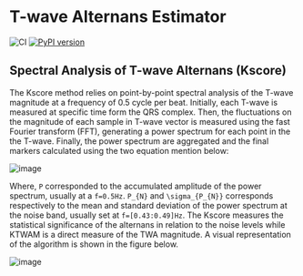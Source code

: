 # T-wave Alternans Estimator
![CI](https://github.com/drsantos89/twave-alternans-python/actions/workflows/ci.yaml/badge.svg?branch=main)
[![PyPI version](https://badge.fury.io/py/twaextractor.svg)](https://pypi.org/project/twaextractor/)

## Spectral Analysis of T-wave Alternans (Kscore)

The Kscore method relies on point-by-point spectral analysis of the T-wave magnitude at a frequency of 0.5 cycle per beat. Initially, each T-wave is measured at specific time form the QRS complex. Then, the fluctuations on the magnitude of each sample in T-wave vector is measured using the fast Fourier transform (FFT), generating a power spectrum for each point in the the T-wave. Finally, the power spectrum are aggregated and the final markers calculated using the two equation mention below:

![image](https://user-images.githubusercontent.com/9551412/135170075-7267bf92-079d-40e6-9084-3b7f7e38a1c6.png)

Where, `P` corresponded to the accumulated amplitude of the power spectrum, usually at a `f=0.5Hz`. `P_{N}` and `\sigma_{P_{N}}` corresponds respectively to the mean and standard deviation of the power spectrum at the noise band, usually set at `f=[0.43:0.49]Hz`. The Kscore measures the statistical significance of the alternans in relation to the noise levels while KTWAM is a direct measure of the TWA magnitude. A visual representation of the algorithm is shown in the figure below.

![image](https://user-images.githubusercontent.com/9551412/135169912-7b55fe98-3615-4ede-b6b4-8a1ff4684fe7.png)
